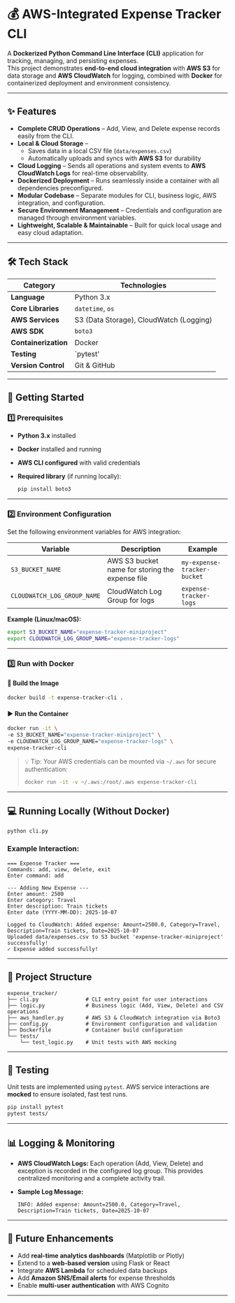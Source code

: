 # 💰 AWS-Integrated Expense Tracker CLI

A **Dockerized Python Command Line Interface (CLI)** application for tracking, managing, and persisting expenses.  
This project demonstrates **end-to-end cloud integration** with **AWS S3** for data storage and **AWS CloudWatch** for logging, combined with **Docker** for containerized deployment and environment consistency.  

---

## ✨ Features

- **Complete CRUD Operations** – Add, View, and Delete expense records easily from the CLI.  
- **Local & Cloud Storage** –  
  - Saves data in a local CSV file (`data/expenses.csv`)  
  - Automatically uploads and syncs with **AWS S3** for durability  
- **Cloud Logging** – Sends all operations and system events to **AWS CloudWatch Logs** for real-time observability.  
- **Dockerized Deployment** – Runs seamlessly inside a container with all dependencies preconfigured.  
- **Modular Codebase** – Separate modules for CLI, business logic, AWS integration, and configuration.  
- **Secure Environment Management** – Credentials and configuration are managed through environment variables.  
- **Lightweight, Scalable & Maintainable** – Built for quick local usage and easy cloud adaptation.  

---

## 🛠️ Tech Stack

| Category | Technologies |
|-----------|--------------|
| **Language** | Python 3.x |
| **Core Libraries** |`datetime`, `os` |
| **AWS Services** | S3 (Data Storage), CloudWatch (Logging) |
| **AWS SDK** | `boto3` |
| **Containerization** | Docker |
| **Testing** | `pytest'|
| **Version Control** | Git & GitHub |

---

## 🚀 Getting Started

### 1️⃣ Prerequisites

* **Python 3.x** installed
* **Docker** installed and running
* **AWS CLI configured** with valid credentials
* **Required library** (if running locally):

  ```bash
  pip install boto3
  ```

---

### 2️⃣ Environment Configuration

Set the following environment variables for AWS integration:

| Variable                    | Description                                     | Example                     |
| --------------------------- | ----------------------------------------------- | --------------------------- |
| `S3_BUCKET_NAME`            | AWS S3 bucket name for storing the expense file | `my-expense-tracker-bucket` |
| `CLOUDWATCH_LOG_GROUP_NAME` | CloudWatch Log Group for logs                   | `expense-tracker-logs`      |

**Example (Linux/macOS):**

```bash
export S3_BUCKET_NAME="expense-tracker-miniproject"
export CLOUDWATCH_LOG_GROUP_NAME="expense-tracker-logs"
```

---

### 3️⃣ Run with Docker

#### 🐳 Build the Image

```bash
docker build -t expense-tracker-cli .
```

#### ▶️ Run the Container

```bash
docker run -it \
-e S3_BUCKET_NAME="expense-tracker-miniproject" \
-e CLOUDWATCH_LOG_GROUP_NAME="expense-tracker-logs" \
expense-tracker-cli
```

> 💡 Tip: Your AWS credentials can be mounted via `~/.aws` for secure authentication:
>
> ```bash
> docker run -it -v ~/.aws:/root/.aws expense-tracker-cli
> ```

---

## 💻 Running Locally (Without Docker)

```bash
python cli.py
```

### Example Interaction:

```
=== Expense Tracker ===
Commands: add, view, delete, exit
Enter command: add

--- Adding New Expense ---
Enter amount: 2500
Enter category: Travel
Enter description: Train tickets
Enter date (YYYY-MM-DD): 2025-10-07

Logged to CloudWatch: Added expense: Amount=2500.0, Category=Travel, Description=Train tickets, Date=2025-10-07
Uploaded data/expenses.csv to S3 bucket 'expense-tracker-miniproject' successfully!
✓ Expense added successfully!
```

---

## 📂 Project Structure

```
expense_tracker/
├── cli.py               # CLI entry point for user interactions
├── logic.py             # Business logic (Add, View, Delete) and CSV operations
├── aws_handler.py       # AWS S3 & CloudWatch integration via Boto3
├── config.py            # Environment configuration and validation
├── Dockerfile           # Container build configuration
└── tests/
    └── test_logic.py    # Unit tests with AWS mocking
```

---

## 🧪 Testing

Unit tests are implemented using `pytest`.
AWS service interactions are **mocked** to ensure isolated, fast test runs.

```bash
pip install pytest
pytest tests/
```

---

## 📊 Logging & Monitoring

* **AWS CloudWatch Logs:**
  Each operation (Add, View, Delete) and exception is recorded in the configured log group.
  This provides centralized monitoring and a complete activity trail.

* **Sample Log Message:**

  ```
  INFO: Added expense: Amount=2500.0, Category=Travel, Description=Train tickets, Date=2025-10-07
  ```

---

## 🌟 Future Enhancements

* Add **real-time analytics dashboards** (Matplotlib or Plotly)
* Extend to a **web-based version** using Flask or React
* Integrate **AWS Lambda** for scheduled data backups
* Add **Amazon SNS/Email alerts** for expense thresholds
* Enable **multi-user authentication** with AWS Cognito

---
